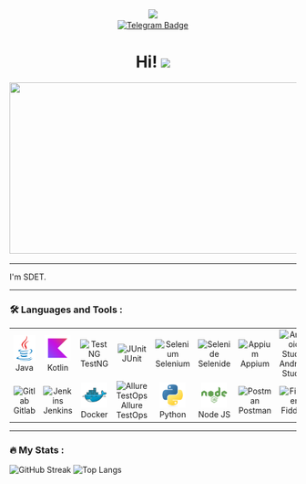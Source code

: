 <div id="header" align="center">
  <img src="https://media.giphy.com/media/vLlpbDafjgHystuJ0a/giphy.gif" width="100"/>
  <div id="badges">
    <a href="https://t.me/strongcomic" >
      <img src="https://img.shields.io/badge/Telegram-grey?logo=telegram&logoColor=white&style=for-the-badge" alt="Telegram Badge"/>
    </a>
  </div>
<!--   <img src="https://komarev.com/ghpvc/?username=FugiOg&style=flat-square&color=blue" alt=""/> -->
  <h1>
    Hi!
    <img src="https://media.giphy.com/media/hvRJCLFzcasrR4ia7z/giphy.gif" width="30px"/>
  </h1>
</div>

<div align="center">
  <img src="https://media2.giphy.com/media/v1.Y2lkPTc5MGI3NjExOGltNnZsNGlucnR5bXBvZjFuYzR1d2hqMmFxNG1kdmttcWVtYTZvOSZlcD12MV9pbnRlcm5hbF9naWZfYnlfaWQmY3Q9Zw/jnW25FaYTt7DQk88t5/giphy.gif" width="600" height="300"/>
</div>

---

I'm SDET.

---

### :hammer_and_wrench: Languages and Tools :
<table width='100%'>
  <tr>
    <td align="center" width="96">
      <img src="https://github.com/devicons/devicon/blob/master/icons/java/java-original.svg" title="Java" alt="Java" width="45" height="45"/>
      <br>Java
    </td>
    <td align="center" width="96">
      <img src="https://github.com/devicons/devicon/blob/master/icons/kotlin/kotlin-original.svg" title="Kotlin" alt="Kotlin" width="45" height="45"/>
      <br>Kotlin
    </td>
    <td align="center" width="96">
      <img src="https://avatars.githubusercontent.com/u/12528662?s=48&v=4" title="TestNG" alt="TestNG" width="45" height="45"/>
      <br>TestNG
    </td>
    <td align="center" width="96">
      <img src="https://junit.org/junit5/assets/img/junit5-logo.png" title="JUnit" alt="JUnit" width="45" height="45"/>
      <br>JUnit
    </td>
    <td align="center" width="96">
      <img src="https://avatars.githubusercontent.com/u/983927?s=48&v=4" title="Selenium" alt="Selenium" width="45" height="45"/>
      <br>Selenium
    </td>
    <td align="center" width="96"> 
      <img src="https://selenide.org/images/selenide-logo-big.png" title="Selenide" alt="Selenide" width="45" height="45"/>
      <br>Selenide
    </td>
    <td align="center" width="96"> 
      <img src="https://avatars.githubusercontent.com/u/3221291?s=48&v=4" title="Appium" alt="Appium" width="45" height="45"/>
      <br>Appium
    </td>
    <td align="center" width="96"> 
      <img src="https://developer.android.com/studio/images/studio-icon.svg" title="Android Studio" alt="Android Studio" width="45" height="45"/>
      <br>Android Studio
    </td>
    <td align="center" width="96"> 
      <img src="https://avatars.githubusercontent.com/u/82592?s=48&v=4" title="OkHttp" alt="OkHttp" width="45" height="45"/>
      <br>OkHttp
    </td>
  </tr>
  <tr>
    <td align="center" width="96"> 
      <img src="https://cdn.jsdelivr.net/gh/devicons/devicon/icons/gitlab/gitlab-original.svg" title="Gitlab" alt="Gitlab" width="45" height="45"/>
      <br>Gitlab
    </td>
    <td align="center" width="96"> 
      <img src="https://www.jenkins.io/images/logos/jenkins/jenkins.svg" title="Jenkins" alt="Jenkins" width="45" height="45"/>
      <br>Jenkins
    </td>
    <td align="center" width="96"> 
      <img src="https://github.com/devicons/devicon/blob/master/icons/docker/docker-original.svg" title="Docker" alt="Docker" width="45" height="45"/>
      <br>Docker
    </td>
    <td align="center" width="96"> 
      <img src="https://avatars.githubusercontent.com/u/5879127" title="Allure TestOps" alt="Allure TestOps" width="45" height="45"/>
      <br>Allure TestOps
    </td>
    <td align="center" width="96"> 
      <img src="https://github.com/devicons/devicon/blob/master/icons/python/python-original.svg" title="Python" alt="Python" width="45" height="45"/>
      <br>Python
    </td>
    <td align="center" width="96"> 
      <img src="https://github.com/devicons/devicon/blob/master/icons/nodejs/nodejs-plain-wordmark.svg" title="NodeJS" alt="NodeJS" width="45" height="45"/>
      <br>Node JS
    </td>
    <td align="center" width="96"> 
      <img src="https://avatars.githubusercontent.com/u/10251060?s=200&v=4" title="Postman" alt="Postman" width="45" height="45"/>
      <br>Postman
    </td>
    <td align="center" width="96"> 
      <img src="https://avatars.githubusercontent.com/u/568561?s=48&v=4" title="Fiddler" alt="Fiddler" width="45" height="45"/> <!-- Note: You might want to find a more appropriate icon source for Fiddler -->
      <br>Fiddler
    </td>
    <td align="center" width="96"> 
      <img src="https://maven.apache.org/images/maven-logo-black-on-white.png" title="Maven" alt="Maven" width="45" height="45"/>
      <br>Maven
    </td>
  </tr>
</table>

---

### :fire: My Stats :
<p align="left">
  <img src="http://github-readme-streak-stats.herokuapp.com?user=Strongcomic&theme=dark&border_radius=5&mode=weekly&background=45%2C022C2B%2C2C0328&border=D5D5D5&stroke=000000&ring=00B9B2&fire=03A7EB&currStreakLabel=03A7EB" 
    alt="GitHub Streak">
  <img src="https://github-readme-stats.vercel.app/api/top-langs/?username=Strongcomic&layout=compact&theme=tokyonight" alt="Top Langs" height="195">
</p>


